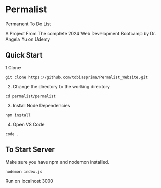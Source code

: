 # Permalist
Permanent To Do List

A Project From The complete 2024 Web Development Bootcamp by Dr. Angela Yu on Udemy

## Quick Start

1.Clone
```
git clone https://github.com/tobiasprima/Permalist_Website.git
```

2. Change the directory to the working directory
```
cd permalist/permalist
```
3. Install Node Dependencies
```
npm install
```
4. Open VS Code
```
code .
```

## To Start Server
Make sure you have npm and nodemon installed.
```
nodemon index.js
```
Run on localhost 3000
